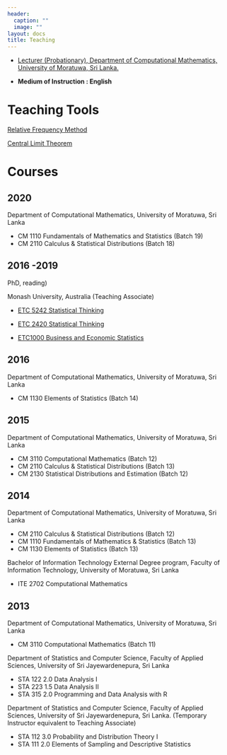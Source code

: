 ```yaml
---
header:
  caption: ""
  image: ""
layout: docs
title: Teaching
---
```


- [Lecturer (Probationary), Department of Computational Mathematics, University of Moratuwa, Sri Lanka.](https://uom.lk/staff/Talagala.PD.php) 

- **Medium of Instruction : English**

# Teaching Tools

[Relative Frequency Method]( https://pridiltal.shinyapps.io/Probability/)

[Central Limit Theorem](https://pridiltal.shinyapps.io/CLTapp/)



# Courses

## 2020

Department of Computational Mathematics, University of Moratuwa, Sri Lanka

- CM 1110 Fundamentals of Mathematics and Statistics (Batch 19)
- CM 2110 Calculus & Statistical Distributions (Batch 18)

## 2016 -2019

PhD, reading)

Monash University, Australia (Teaching Associate)

- [ETC 5242 Statistical Thinking](https://www3.monash.edu/pubs/2019handbooks/units/ETC5242.html)

- [ETC 2420 Statistical Thinking](https://www3.monash.edu/pubs/2018handbooks/units/ETC2420.html)

- [ETC1000 Business and Economic Statistics](https://www3.monash.edu/pubs/2019handbooks/units/ETC1000.html)

## 2016

Department of Computational Mathematics, University of Moratuwa, Sri Lanka

- CM 1130 Elements of Statistics (Batch 14)

## 2015 

Department of Computational Mathematics, University of Moratuwa, Sri Lanka

- CM 3110 Computational Mathematics (Batch 12)
- CM 2110 Calculus & Statistical Distributions (Batch 13)
- CM 2130 Statistical Distributions and Estimation (Batch 12)

## 2014

Department of Computational Mathematics, University of Moratuwa, Sri Lanka

- CM 2110  Calculus & Statistical Distributions (Batch 12)
- CM 1110 Fundamentals of Mathematics & Statistics (Batch 13)
- CM 1130 Elements of Statistics (Batch 13)

Bachelor of Information Technology External Degree program, Faculty of
Information Technology, University of Moratuwa, Sri Lanka

- ITE 2702 Computational Mathematics

## 2013 

Department of Computational Mathematics, University of Moratuwa, Sri Lanka

-  CM 3110 Computational Mathematics (Batch 11)

Department of Statistics and Computer Science, Faculty of Applied Sciences, University of Sri Jayewardenepura, Sri Lanka

- STA 122 2.0 Data Analysis I
- STA 223 1.5 Data Analysis II
- STA 315 2.0 Programming and Data Analysis with R


Department of Statistics and Computer Science, Faculty of Applied Sciences, University of Sri Jayewardenepura, Sri Lanka. (Temporary Instructor equivalent to Teaching Associate)

- STA 112 3.0 Probability and Distribution Theory I 
- STA 111 2.0 Elements of Sampling and Descriptive Statistics 
